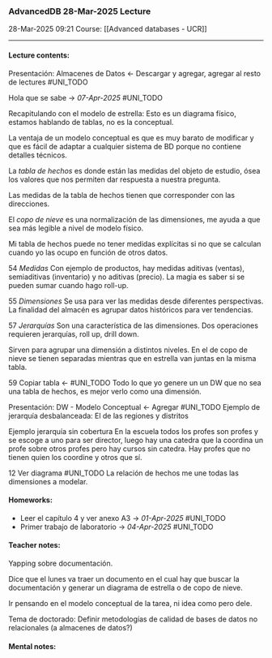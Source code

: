 ### AdvancedDB 28-Mar-2025 Lecture

28-Mar-2025 09:21
Course: [[Advanced databases - UCR]]
___
#### **Lecture contents:**
Presentación: Almacenes de Datos <- Descargar y agregar, agregar al resto de lectures #UNI_TODO

Hola que se sabe -> _07-Apr-2025_ #UNI_TODO

Recapitulando con el modelo de estrella: Esto es un diagrama físico, estamos hablando de tablas, no es la conceptual.

La ventaja de un modelo conceptual es que es muy barato de modificar y que es fácil de adaptar a cualquier sistema de BD porque no contiene detalles técnicos.

La _tabla de hechos_ es donde están las medidas del objeto de estudio, ósea los valores que nos permiten dar respuesta a nuestra pregunta. 

Las medidas de la tabla de hechos tienen que corresponder con las direcciones.

El _copo de nieve_ es una normalización de las dimensiones, me ayuda a que sea más legible a nivel de modelo físico.

Mi tabla de hechos puede no tener medidas explícitas si no que se calculan cuando yo las ocupo en función de otros datos. 

54
_Medidas_ 
Con ejemplo de productos, hay medidas aditivas (ventas), semiaditivas (inventario) y no aditivas (precio). La magia es saber si se pueden sumar cuando hago roll-up.

55
_Dimensiones_
Se usa para ver las medidas desde diferentes perspectivas.
La finalidad del almacén es agrupar datos históricos para ver tendencias.

57
_Jerarquías_
Son una característica de las dimensiones.
Dos operaciones requieren jerarquías,  roll up, drill down.

Sirven para agrupar una dimensión a distintos niveles. En el de copo de nieve se tienen separadas mientras que en estrella van juntas en la misma tabla.

59
Copiar tabla <- #UNI_TODO 
Todo lo que yo genere un un DW que no sea una tabla de hechos, es mejor verlo como una dimensión.

Presentación: DW - Modelo Conceptual <- Agregar #UNI_TODO 
Ejemplo de jerarquía desbalanceada:
El de las regiones y distritos

Ejemplo jerarquía sin cobertura
En la escuela todos los profes son profes y se escoge a uno para ser director, luego hay una catedra que la coordina un profe sobre otros profes pero hay cursos sin catedra. Hay profes que no tienen quien los coordine y otros que sí.

12
Ver diagrama #UNI_TODO 
La relación de hechos me une todas las dimensiones a modelar. 

#### **Homeworks:**
 - Leer el capítulo 4 y ver anexo A3 -> _01-Apr-2025_ #UNI_TODO
 - Primer trabajo de laboratorio -> _04-Apr-2025_ #UNI_TODO

#### **Teacher notes:**
Yapping sobre documentación.

Dice que el lunes va traer un documento en el cual hay que buscar la documentación y generar un diagrama de estrella o de copo de nieve.

Ir pensando en el modelo conceptual de la tarea, ni idea como pero dele.

Tema de doctorado: Definir metodologías de calidad de bases de datos no relacionales (a almacenes de datos?)

#### **Mental notes:**